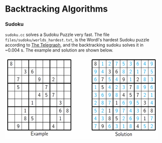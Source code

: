Backtracking Algorithms
=====================================

### Sudoku
`sudoku.cc` solves a Sudoku Puzzle very fast. The file `files/sudoku/worlds_hardest.txt`, is the Wordl's hardest Sudoku puzzle according to [The Telegraph](http://www.telegraph.co.uk/news/science/science-news/9359579/Worlds-hardest-sudoku-can-you-crack-it.html), and the backtracking sudoku solves it in ~0.004 s. The example and solution are shown below.

<p align="center">
<img src="files/images/sudoku.png" height="270" alt="Screenshot"/>
</p>
